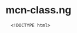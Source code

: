 # mcn-class.ng
<html>
  
      <!DOCTYPE html>
<html>
<head>
	<title>Login Portal</title>
	<style>
		body {
			font-family: Arial, sans-serif;
		}
		
		.login-form {
			width: 300px;
			margin: 50px auto;
			padding: 20px;
			border: 1px solid #ddd;
			border-radius: 10px;
			box-shadow: 0 0 10px rgba(0, 0, 0, 0.1);
		}
		
		.login-form label {
			display: block;
			margin-bottom: 10px;
		}
		
		.login-form input[type="text"], .login-form input[type="password"] {
			width: 100%;
			height: 40px;
			margin-bottom: 20px;
			padding: 10px;
			border: 1px solid #ccc;
			border-radius: 5px;
		}
		
		.login-form input[type="submit"] {
			width: 100%;
			height: 40px;
			background-color: #4CAF50;
			color: #fff;
			padding: 10px;
			border: none;
			border-radius: 5px;
			cursor: pointer;
		}
		
		.login-form input[type="submit"]:hover {
			background-color: #3e8e41;
		}
	</style>
</head>
<body>
	<div class="login-form">
		<h2>Login to Portal</h2>
		<form action="(link unavailable)" method="post">
			<label for="username">Username:</label>
			<input type="text" id="username" name="username" required>
			
			<label for="password">Password:</label>
			<input type="password" id="password" name="password" required>
			
			<input type="submit" value="Login">
		</form>
		<a href="resetpassword.html">Forgot Password?</a>
	</div>
</body>
</html>
</body></html>
</html>

